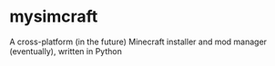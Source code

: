 mysimcraft
==========

A cross-platform (in the future) Minecraft installer and mod manager (eventually), written in Python
